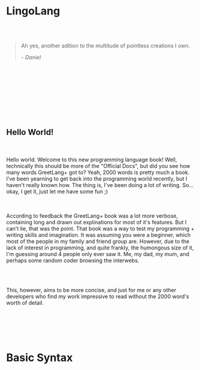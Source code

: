 # LingoLang

<br />
<br />






<img scr="https://user-images.githubusercontent.com/CatX711/LingoLang/assets/104099162/7a2000f1-7060-4546-b4b0-f42194b8a63">







<br />


>Ah yes, another adition to the multitude of pointless creations I own.
>
>  *- Daniel*


<br />
<br />
<br />
<br />
<br />
<br />
<br />
<br />

<h2>Hello World!</h2>

<br />
<br />
Hello world. Welcome to this new programming language book! Well, technically this should be more of the "Official Docs", but did you see how many words GreetLang+ got to? Yeah, 2000 words is pretty much a book.
<br />
I've been yearning to get back into the programming world recently, but I haven't really known how. The thing is, I've been doing a lot of writing. So... okay, I get it, just let me have some fun ;) 

<br />
<br />
<br />

According to feedback the GreetLang+ book was a lot more verbose, containing long and drawn out explinations for most of it's features. But I can't lie, that was the point. That book was a way to test my programming + writing skills and imagination. It was assuming you were a beginner, which most of the people in my family and friend group are. However, due to the lack of interest in programming, and quite frankly, the humongous size of it, I'm guessing around 4 people only ever saw it. Me, my dad, my mum, and perhaps some random coder browsing the interwebs.

<br />
<br />

This, however, aims to be more concise, and just for me or any other developers who find my work impressive to read without the 2000 word's worth of detail.



<br />
<br />
<br />
<br />

<h1>Basic Syntax<h2/>

<br />
<br />








